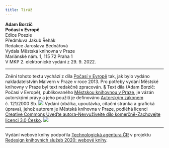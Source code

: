 ```yaml
---
title: Tiráž
---
```


**Adam Borzič    
Počasí v Evropě**  
Edice Poezie  
Předmluva Jakub Řehák  
Redakce Jaroslava Bednářová  
Vydala Městská knihovna v Praze  
Mariánské nám. 1, 115 72 Praha 1  
V MKP 2. elektronické vydání z 29. 9. 2022.

***

Znění tohoto textu vychází z díla [Počasí v Evropě](https://search.mlp.cz/cz/titul/pocasi-v-evrope/4016103/#/getPodobneTituly=deskriptory-eq:2773728-amp:key-eq:4016103) tak, jak bylo vydáno nakladatelstvím Malvern v Praze v roce 2013. Pro potřeby vydání Městské knihovny v Praze byl text redakčně zpracován.
**§**
Text díla (Adam Borzič: Počasí v Evropě), publikovaného [Městskou knihovnou v Praze](https://www.mlp.cz/cz/), je vázán autorskými právy a jeho použití je definováno [Autorským zákonem](https://www.mkcr.cz/predpisy-zakonu-709.html) č. 121/2000 Sb.
![](../Images/image001.jpg)
Vydání (obálka, upoutávka, citační stránka a grafická úprava), jehož autorem je Městská knihovna v Praze, podléhá licenci [Creative Commons Uveďte autora-Nevyužívejte dílo komerčně-Zachovejte licenci 3.0 Česko](https://creativecommons.org/licenses/by-nc-sa/3.0/cz/).
![](../Images/image002.jpg)

***

Vydání webové knihy podpořila [Technologická agentura ČR](https://www.tacr.cz/) v projektu [Redesign knihovních služeb 2020: webové knihy](https://starfos.tacr.cz/cs/project/TL04000391).